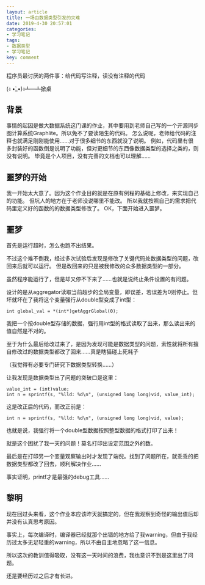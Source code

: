 ```yaml
---
layout: article
title: 一场由数据类型引发的灾难
date: 2019-4-30 20:57:01
categories: 
- 学习笔记
tags: 
- 数据类型
- 学习笔记
key: comment
---
```

程序员最讨厌的两件事：给代码写注释，读没有注释的代码

(ง •̀_•́)ง┻━┻掀桌
<!--more-->

## 背景
事情的起因是做大数据系统这门课的作业，其中要用到老师自己写的一个开源同步图计算系统Graphlite。所以免不了要读陌生的代码。
怎么说呢，老师给代码的注释也就满足刚刚能使用……对于很多细节的东西就没了说明。
例如，代码里有很多封装好的函数倒是说明了功能，但对更细节的东西像数据类型的选择之类的，则没有说明。
毕竟是个人项目，没有完善的文档也可以理解……

## 噩梦的开始
我一开始太大意了。因为这个作业目的就是在原有例程的基础上修改，来实现自己的功能。
但坑人的地方在于老师没说哪里不能改。
所以我就按照自己的需求把代码里定义好的函数的的数据类型修改了。
OK，下面开始进入噩梦。

## 噩梦
首先是运行超时，怎么也跑不出结果。

不过这个难不倒我，经过多次试验后发现是修改了关键代码处数据类型的问题，改回来后就可以运行。
但是改回来的只是被我修改的众多数据类型的一部分。

虽然程序能运行了，但是却又停不下来了……也就是说终止条件设置的有问题。

设计的是从aggregator读取当前超步的全局变量，即误差，若误差为0则停止。但坏就坏在了我将这个变量强行从double型变成了int型： 
```
int global_val = *(int*)getAggrGlobal(0);
```
我把一个按double型存储的数据，强行用int型的格式读取了出来，那么读出来的值自然是不对的。

至于为什么最后给改过来了，是因为发现可能是数据类型的问题，索性就将所有擅自修改过的数据类型都改了回来……真是瞎猫碰上死耗子

（我觉得有必要专门研究下数据类型转换……）

让我发现是数据类型出了问题的突破口是这里： 
```
value_int = (int)value; 
int n = sprintf(s, "%lld: %d\n", (unsigned long long)vid, value_int); 
```
这是改正后的代码，而改正前是： 
```
int n = sprintf(s, "%lld: %d\n", (unsigned long long)vid, value); 
```
也就是说，我强行将一个double型数据按照整型数据的格式打印了出来！ 

就是这个困扰了我一天的问题！莫名打印出设定范围之外的数。 

最后是在打印另一个变量观察输出时才发现了端倪。找到了问题所在，就乖乖的把数据类型都改了回去，顺利解决作业…… 

事实证明，printf才是最强的debug工具……

## 黎明
现在回过头来看，这个作业本应该昨天就搞定的，但在我观察到奇怪的输出值后却并没有认真思考原因。

事实上，每次编译时，编译器已经就那个出错的地方给了我warning，但由于我经历过太多无足轻重的warning，所以不由自主地忽略了这一信息。 

所以这次的教训值得吸取，没有这一天时间的浪费，我也意识不到是这里出了问题。 

还是要经历过之后才有长进。